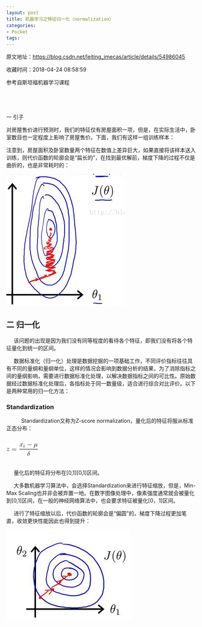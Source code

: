 ```yaml
---
layout: post
title: 机器学习之特征归一化（normalization）
categories:
- Pocket
tags:
---
```

原文地址：https://blog.csdn.net/leiting_imecas/article/details/54986045

收藏时间：2018-04-24 08:58:59

<div  >
<p nodeIndex="20"><span nodeIndex="329">参考自斯坦福机器学习课程</span></p>
<h2 nodeIndex="21"><span nodeIndex="330">  <br nodeIndex="331"></span></h2>
<p nodeIndex="22"><span nodeIndex="332">一 引子</span></p>
<p nodeIndex="23">对房屋售价进行预测时，我们的特征仅有房屋面积一项，但是，在实际生活中，卧室数目也一定程度上影响了房屋售价。下面，我们有这样一组训练样本：</p>
<p nodeIndex="52">注意到，房屋面积及卧室数量两个特征在数值上差异巨大，如果直接将该样本送入训练，则代价函数的轮廓会是“扁长的”，在找到最优解前，梯度下降的过程不仅是曲折的，也是非常耗时的：</p>
<div id="RIL_IMG_1" class="RIL_IMG"><img src="/media/posts_images/2018-04-24-2164855299/1"/></div>
<h2 nodeIndex="54">二 归一化</h2>
<div nodeIndex="55">
<p nodeIndex="56">     该问题的出现是因为我们没有同等程度的看待各个特征，即我们没有将各个特征量化到统一的区间。</p>
<span nodeIndex="342">     数据标准化（归一化）处理是数据挖掘的一项基础工作，不同评价指标往往具有不同的量纲和量纲单位，这样的情况会影响到数据分析的结果，为了消除指标之间的量纲影响，需要进行数据标准化处理，以解决数据指标之间的可比性。原始数据经过数据标准化处理后，各指标处于同一数量级，适合进行综合对比评价。以下是两种常用的归一化方法：</span>

<h3 id="standardization" nodeIndex="58"><span nodeIndex="344">Standardization</span></h3>
<p nodeIndex="59"><span nodeIndex="345">          Standardization</span>又称为<span nodeIndex="346">Z-score normalization</span>，量化后的特征将服从标准正态分布：</p>
<span nodeIndex="347">                             <div id="RIL_IMG_2" class="RIL_IMG"><img src="/media/posts_images/2018-04-24-2164855299/2"/></div>  </span></div>





<p nodeIndex="66">     量化后的特征将分布在<span class="MathJax" id="MathJax-Element-18-Frame" nodeIndex="349"><span class="math" id="MathJax-Span-162" nodeIndex="350"><span nodeIndex="351"><span nodeIndex="352"><span class="mrow" id="MathJax-Span-163" nodeIndex="353"><span class="mo" id="MathJax-Span-164" nodeIndex="354">[</span><span class="mn" id="MathJax-Span-165" nodeIndex="355">0</span><span class="mo" id="MathJax-Span-166" nodeIndex="356">,</span><span class="mn" id="MathJax-Span-167" nodeIndex="357">1</span><span class="mo" id="MathJax-Span-168" nodeIndex="358">]</span></span></span></span></span><span class="MJX_Assistive_MathML" nodeIndex="359">[0,1]</span></span>区间。</p>
<p nodeIndex="67"><span nodeIndex="327">     <span nodeIndex="360">大多数机器学习算法中，会选择Standardization来进行特征缩放，但是，Min-Max Scaling也并非会被弃置一地。在数字图像处理中，像素强度通常就会被量化到</span></span><span nodeIndex="328"><span nodeIndex="361">[0,1]</span><span nodeIndex="362">区间，在一般的神经网络算法中，也会要求特征被量化</span><span nodeIndex="363">[0，1]</span><span nodeIndex="364">区间。</span></span></p>
<p nodeIndex="68"><span nodeIndex="365">     进行了特征缩放以后，代价函数的轮廓会是“偏圆”的，梯度下降过程更加笔直，收敛更快性能因此也得到提升：</span></p>
<span nodeIndex="366"><div id="RIL_IMG_3" class="RIL_IMG"><img src="/media/posts_images/2018-04-24-2164855299/3"/></div></span>  <br nodeIndex="368">
</div>
